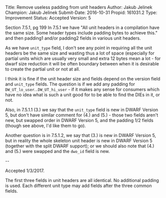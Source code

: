 Title:       Remove useless padding from unit headers
Author:      Jakub Jelinek
Champion:    Jakub Jelinek
Submit-Date: 2016-10-31
Propid:      161031.2
Type:        Improvement
Status:      Accepted
Version:     5

Section 7.5.1, pg 199
In 7.5.1 we have
"All unit headers in a compilation have the same size. Some header types 
include padding bytes to achieve this."  and then padding1 and/or padding2 
fields in various unit headers.

As we have `unit_type` field, I don't see any point in requiring all the unit 
headers be the same size and wasting thus a lot of space (especially for 
partial units which are usually very small and extra 12 bytes mean a lot - 
for dwarf size reduction it will be often boundary between when it is 
desirable to create the partial unit or not at all.

I think it is fine if the unit header size and fields depend on the version 
field and `unit_type` fields.  The question is if we add any padding for 
`DW_UT_lo_user`.`.DW_UT_hi_user` - if it makes any sense for consumers which 
have no idea what is such a unit good for to be able to find the DIEs in 
it, or not.

Also, in 7.5.1.1 (3.) we say that the `unit_type` field is new in DWARF 
Version 5, but don't have similar comment for (4.) and (5.) - those two 
fields aren't new, but swapped order in DWARF Version 5, and the padding
1/2 fields (though see above, I'd like them to go).

Another question is in 7.5.1.2, we say that (3.) is new in DWARF Version 5,
but in reality the whole skeleton unit header is new in DWARF Version 5 
(together with the split DWARF support); or we should also note that (4.) 
and (5.) were swapped and the `dwo_id` field is new.

--

Accepted 1/3/2017.

The first three fields in unit headers are all identical.  No additional 
padding is used.  Each different unit type may add fields after the three
common fields. 
